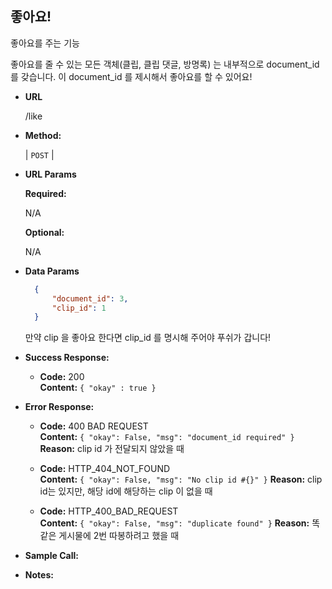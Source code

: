 **좋아요!**
----
  좋아요를 주는 기능 
  
  좋아요를 줄 수 있는 모든 객체(클립, 클립 댓글, 방명록) 는 내부적으로
  document_id 를 갖습니다. 이 document_id 를 제시해서 좋아요를 할 수 있어요!

* **URL**

  /like

* **Method:**
  
  | `POST` |
  
*  **URL Params**

   **Required:**
 
   N/A

   **Optional:**
 
   N/A

* **Data Params**
    
    ```json
      {
          "document_id": 3,
          "clip_id": 1
      }
    ```
    만약 clip 을 좋아요 한다면 clip_id 를 명시해 주어야 푸쉬가 갑니다!

* **Success Response:**
  
  * **Code:** 200 <br />
    **Content:** `{ "okay" : true }`
 
* **Error Response:**

  * **Code:** 400 BAD REQUEST <br />
    **Content:** `{ "okay": False, "msg": "document_id required" }`
    **Reason:** clip id 가 전달되지 않았을 때
    
  * **Code:** HTTP_404_NOT_FOUND <br />
    **Content:** `{ "okay": False, "msg": "No clip id #{}" }`
    **Reason:** clip id는 있지만, 해당 id에 해당하는 clip 이 없을 때    
    
  * **Code:** HTTP_400_BAD_REQUEST <br />
    **Content:** `{ "okay": False, "msg": "duplicate found" }`
    **Reason:** 똑같은 게시물에 2번 따봉하려고 했을 때

* **Sample Call:**


* **Notes:**

